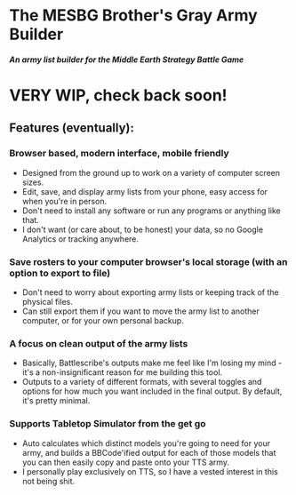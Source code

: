 # The MESBG Brother's Gray Army Builder

#### _An army list builder for the Middle Earth Strategy Battle Game_

# **VERY WIP, check back soon!**

## Features (eventually):

### **Browser based, modern interface, mobile friendly**

- Designed from the ground up to work on a variety of computer screen sizes.
- Edit, save, and display army lists from your phone, easy access for when you're in person.
- Don't need to install any software or run any programs or anything like that.
- I don't want (or care about, to be honest) your data, so no Google Analytics or tracking anywhere.

### **Save rosters to your computer browser's local storage (with an option to export to file)**

- Don't need to worry about exporting army lists or keeping track of the physical files.
- Can still export them if you want to move the army list to another computer, or for your own personal backup.

### **A focus on clean output of the army lists**

- Basically, Battlescribe's outputs make me feel like I'm losing my mind - it's a non-insignificant reason for me building this tool.
- Outputs to a variety of different formats, with several toggles and options for how much you want included in the final output. By default, it's pretty minimal.

### **Supports Tabletop Simulator from the get go**

- Auto calculates which distinct models you're going to need for your army, and builds a BBCode'ified output for each of those models that you can then easily copy and paste onto your TTS army.
- I personally play exclusively on TTS, so I have a vested interest in this not being shit.
